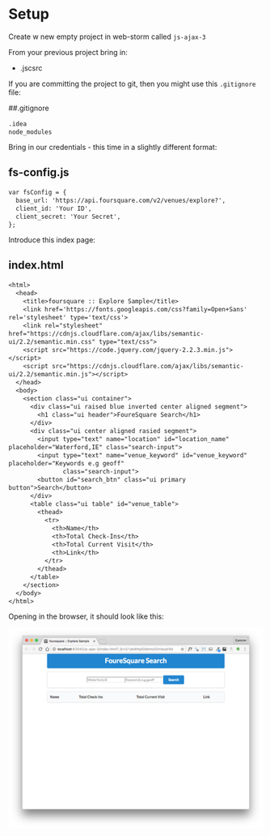 # Setup 

Create w new empty project in web-storm called `js-ajax-3`

From your previous project bring in:

- .jscsrc

If you are committing the project to git, then you might use this `.gitignore` file:


##.gitignore

~~~
.idea
node_modules
~~~


Bring in our credentials - this time in a slightly different format:

## fs-config.js

~~~
var fsConfig = {
  base_url: 'https://api.foursquare.com/v2/venues/explore?',
  client_id: 'Your ID',
  client_secret: 'Your Secret',
};
~~~

Introduce this index page:


## index.html

~~~
<html>
  <head>
    <title>foursquare :: Explore Sample</title>
    <link href='https://fonts.googleapis.com/css?family=Open+Sans' rel='stylesheet' type='text/css'>
    <link rel="stylesheet" href="https://cdnjs.cloudflare.com/ajax/libs/semantic-ui/2.2/semantic.min.css" type="text/css">
    <script src="https://code.jquery.com/jquery-2.2.3.min.js"></script>
    <script src="https://cdnjs.cloudflare.com/ajax/libs/semantic-ui/2.2/semantic.min.js"></script>
  </head>
  <body>
    <section class="ui container">
      <div class="ui raised blue inverted center aligned segment">
        <h1 class="ui header">FoureSquare Search</h1>
      </div>
      <div class="ui center aligned rasied segment">
        <input type="text" name="location" id="location_name" placeholder="Waterford,IE" class="search-input">
        <input type="text" name="venue_keyword" id="venue_keyword" placeholder="Keywords e.g geoff"
               class="search-input">
        <button id="search_btn" class="ui primary button">Search</button>
      </div>
      <table class="ui table" id="venue_table">
        <thead>
          <tr>
            <th>Name</th>
            <th>Total Check-Ins</th>
            <th>Total Current Visit</th>
            <th>Link</th>
          </tr>
        </thead>
      </table>
    </section>
  </body>
</html>
~~~

Opening in the browser, it should look like this:

![](img/01.png)